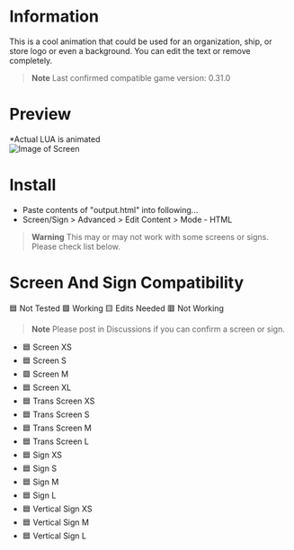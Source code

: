 # Information
This is a cool animation that could be used for an organization, ship, or store logo or even a background. You can edit the text or remove completely.
> **Note**
> Last confirmed compatible game version: 0.31.0

# Preview
*Actual LUA is animated <br>
![Image of Screen](DU-Animated-Trees.gif?raw=true)

# Install
- Paste contents of "output.html" into following...
- Screen/Sign > Advanced > Edit Content > Mode - HTML

> **Warning**
> This may or may not work with some screens or signs. Please check list below.

# Screen And Sign Compatibility
:blue_square: Not Tested :green_square: Working :yellow_square: Edits Needed :red_square: Not Working
> **Note**
> Please post in Discussions if you can confirm a screen or sign.
- :blue_square: Screen XS
- :blue_square: Screen S
- :green_square: Screen M
- :blue_square: Screen XL
- :blue_square: Trans Screen XS
- :blue_square: Trans Screen S
- :blue_square: Trans Screen M
- :blue_square: Trans Screen L
- :blue_square: Sign XS
- :blue_square: Sign S
- :blue_square: Sign M
- :blue_square: Sign L
- :blue_square: Vertical Sign XS
- :blue_square: Vertical Sign M
- :blue_square: Vertical Sign L
